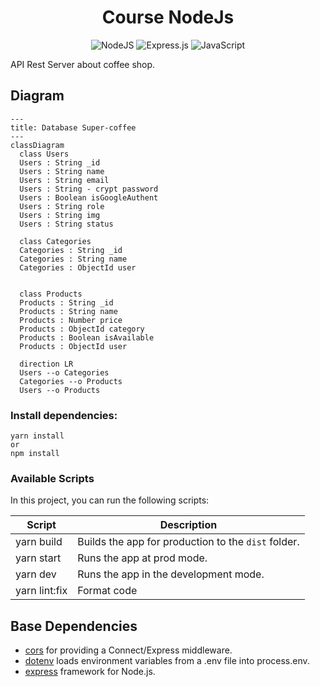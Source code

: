 <h1 align="center">
  Course NodeJs
</h1>

<div align="center">

![NodeJS](https://img.shields.io/badge/node.js-6DA55F?style=for-the-badge&logo=node.js&logoColor=white) ![Express.js](https://img.shields.io/badge/express.js-%23404d59.svg?style=for-the-badge&logo=express&logoColor=%2361DAFB) ![JavaScript](https://img.shields.io/badge/javascript-%23323330.svg?style=for-the-badge&logo=javascript&logoColor=%23F7DF1E)

</div>

API Rest Server about coffee shop.

## Diagram 

```mermaid
---
title: Database Super-coffee
---
classDiagram
  class Users
  Users : String _id
  Users : String name
  Users : String email
  Users : String - crypt password 
  Users : Boolean isGoogleAuthent
  Users : String role
  Users : String img
  Users : String status

  class Categories
  Categories : String _id
  Categories : String name
  Categories : ObjectId user


  class Products
  Products : String _id
  Products : String name
  Products : Number price
  Products : ObjectId category
  Products : Boolean isAvailable
  Products : ObjectId user

  direction LR
  Users --o Categories
  Categories --o Products
  Users --o Products
```
### Install dependencies:

```
yarn install
or
npm install 
```

### Available Scripts

In this project, you can run the following scripts:

| Script        | Description                                         |
| ------------- | --------------------------------------------------- |
| yarn build    | Builds the app for production to the `dist` folder. |
| yarn start    | Runs the app at prod mode.                          |
| yarn dev      | Runs the app in the development mode.               |
| yarn lint:fix  | Format code                                         |

## Base Dependencies

- [cors](https://github.com/expressjs/cors#readme) for providing a Connect/Express middleware.
- [dotenv](https://github.com/motdotla/dotenv#readme) loads environment variables from a .env file into process.env.
- [express](https://expressjs.com/) framework for Node.js.

